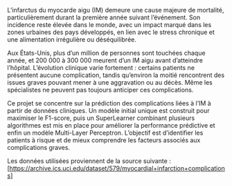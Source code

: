 L’infarctus du myocarde aigu (IM) demeure une cause majeure de mortalité, particulièrement durant la première année suivant l’événement. Son incidence reste élevée dans le monde, avec un impact marqué dans les zones urbaines des pays développés, en lien avec le stress chronique et une alimentation irrégulière ou déséquilibrée.

Aux États-Unis, plus d’un million de personnes sont touchées chaque année, et 200 000 à 300 000 meurent d’un IM aigu avant d’atteindre l’hôpital. L’évolution clinique varie fortement : certains patients ne présentent aucune complication, tandis qu’environ la moitié rencontrent des issues graves pouvant mener à une aggravation ou au décès. Même les spécialistes ne peuvent pas toujours anticiper ces complications.

Ce projet se concentre sur la prédiction des complications liées à l’IM à partir de données cliniques. Un modèle initial unique est construit pour maximiser le F1-score, puis un SuperLearner combinant plusieurs algorithmes est mis en place pour améliorer la performance prédictive et enfin un modèle Multi-Layer Perceptron. L’objectif est d’identifier les patients à risque et de mieux comprendre les facteurs associés aux complications graves.

Les données utilisées proviennent de la source suivante :
[https://archive.ics.uci.edu/dataset/579/myocardial+infarction+complications]
